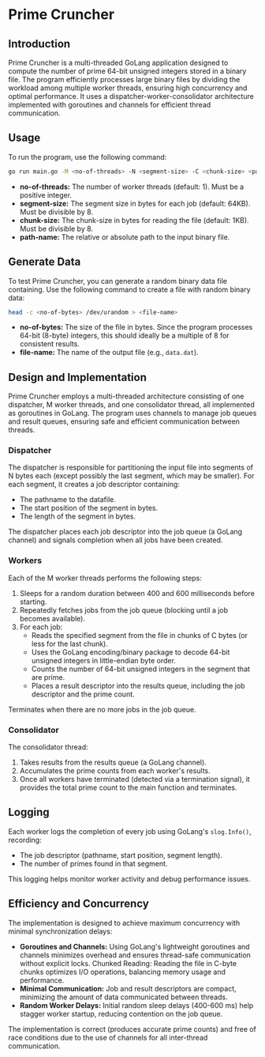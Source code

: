 # Prime Cruncher

## Introduction

Prime Cruncher is a multi-threaded GoLang application designed to compute the number of prime 64-bit unsigned integers stored in a binary file. The program efficiently processes large binary files by dividing the workload among multiple worker threads, ensuring high concurrency and optimal performance. It uses a dispatcher-worker-consolidator architecture implemented with goroutines and channels for efficient thread communication.

## Usage

To run the program, use the following command:

```bash
go run main.go -M <no-of-threads> -N <segment-size> -C <chunk-size> <path-name> 
```

* **no-of-threads:** The number of worker threads (default: 1). Must be a positive integer.
* **segment-size:** The segment size in bytes for each job (default: 64KB). Must be divisible by 8.
* **chunk-size:** The chunk-size in bytes for reading the file (default: 1KB). Must be divisible by 8.
* **path-name:** The relative or absolute path to the input binary file.

## Generate Data

To test Prime Cruncher, you can generate a random binary data file containing. Use the following command to create a file with random binary data:

```bash
head -c <no-of-bytes> /dev/urandom > <file-name>
```

* **no-of-bytes:** The size of the file in bytes. Since the program processes 64-bit (8-byte) integers, this should ideally be a multiple of 8 for consistent results.
* **file-name:** The name of the output file (e.g., ```data.dat```).

## Design and Implementation

Prime Cruncher employs a multi-threaded architecture consisting of one dispatcher, M worker threads, and one consolidator thread, all implemented as goroutines in GoLang. The program uses channels to manage job queues and result queues, ensuring safe and efficient communication between threads.

### Dispatcher

The dispatcher is responsible for partitioning the input file into segments of N bytes each (except possibly the last segment, which may be smaller). For each segment, it creates a job descriptor containing:

* The pathname to the datafile.
* The start position of the segment in bytes.
* The length of the segment in bytes.

The dispatcher places each job descriptor into the job queue (a GoLang channel) and signals completion when all jobs have been created.

### Workers

Each of the M worker threads performs the following steps:

1. Sleeps for a random duration between 400 and 600 milliseconds before starting.
2. Repeatedly fetches jobs from the job queue (blocking until a job becomes available).
3. For each job:
    * Reads the specified segment from the file in chunks of C bytes (or less for the last chunk).
    * Uses the GoLang encoding/binary package to decode 64-bit unsigned integers in little-endian byte order.
    * Counts the number of 64-bit unsigned integers in the segment that are prime.
    * Places a result descriptor into the results queue, including the job descriptor and the prime count.

Terminates when there are no more jobs in the job queue.

### Consolidator

The consolidator thread:

1. Takes results from the results queue (a GoLang channel).
2. Accumulates the prime counts from each worker's results.
3. Once all workers have terminated (detected via a termination signal), it provides the total prime count to the main function and terminates.

## Logging

Each worker logs the completion of every job using GoLang's ```slog.Info()```, recording:

* The job descriptor (pathname, start position, segment length).
* The number of primes found in that segment.

This logging helps monitor worker activity and debug performance issues.

## Efficiency and Concurrency

The implementation is designed to achieve maximum concurrency with minimal synchronization delays:

* **Goroutines and Channels:** Using GoLang's lightweight goroutines and channels minimizes overhead and ensures thread-safe communication without explicit locks.
Chunked Reading: Reading the file in C-byte chunks optimizes I/O operations, balancing memory usage and performance.
* **Minimal Communication:** Job and result descriptors are compact, minimizing the amount of data communicated between threads.
* **Random Worker Delays:** Initial random sleep delays (400-600 ms) help stagger worker startup, reducing contention on the job queue.

The implementation is correct (produces accurate prime counts) and free of race conditions due to the use of channels for all inter-thread communication.
